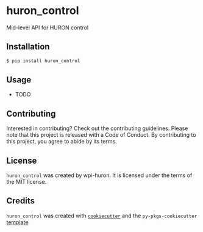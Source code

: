 # huron_control

Mid-level API for HURON control

## Installation

```bash
$ pip install huron_control
```

## Usage

- TODO

## Contributing

Interested in contributing? Check out the contributing guidelines. Please note that this project is released with a Code of Conduct. By contributing to this project, you agree to abide by its terms.

## License

`huron_control` was created by wpi-huron. It is licensed under the terms of the MIT license.

## Credits

`huron_control` was created with [`cookiecutter`](https://cookiecutter.readthedocs.io/en/latest/) and the `py-pkgs-cookiecutter` [template](https://github.com/py-pkgs/py-pkgs-cookiecutter).
